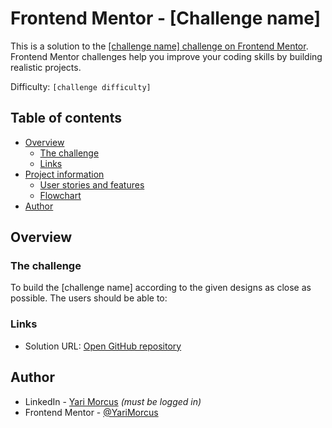 # Frontend Mentor - [Challenge name]

This is a solution to the [[challenge name] challenge on Frontend Mentor](insert-challenge-link). Frontend Mentor challenges help you improve your coding skills by building realistic projects.

Difficulty: `[challenge difficulty]`

[//]: # "Example for difficulty: junior"
[//]: # "Insert screenshot below"
[//]: # "In case of netlify: insert deployment status below including **Deployment status** label"

## Table of contents

- [Overview](#overview)
  - [The challenge](#the-challenge)
  - [Links](#links)
- [Project information](#project-information)
  - [User stories and features](#user-stories-and-features)
  - [Flowchart](#flowchart)
- [Author](#author)

## Overview

### The challenge

To build the [challenge name] according to the given designs as close as possible.
The users should be able to:

[//]: # "Insert requirements below"

### Links

- Solution URL: [Open GitHub repository](fill-in-github-repository-link)

[//]: # "Insert following when online: - Live Site URL: [open Netlify / GitHub page][fill in link]"

[//]: # "## Project information"

[//]: # "### User stories and features"

[//]: # "1. As a user I want to generate a new piece of advice so I might be able to learn something from it"
[//]: # "**Feature**: A button that generates a new piece of advice based on an API call"
[//]: # "Optional: ### Flowchart"
[//]: # "Optional: insert flowchart link below"

## Author

- LinkedIn - [Yari Morcus](https://www.linkedin.com/in/yarimorcus) _(must be logged in)_
- Frontend Mentor - [@YariMorcus](https://www.frontendmentor.io/profile/YariMorcus)
